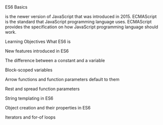 ES6 Basics

is the newer version of JavaScript that was introduced in 2015. ECMAScript is the standard that JavaScript programming language uses. ECMAScript provides the specification on how JavaScript programming language should work.

 Learning Objectives
What ES6 is

New features introduced in ES6

The difference between a constant and a variable

Block-scoped variables

Arrow functions and function parameters default to them

Rest and spread function parameters

String templating in ES6

Object creation and their properties in ES6

Iterators and for-of loops
